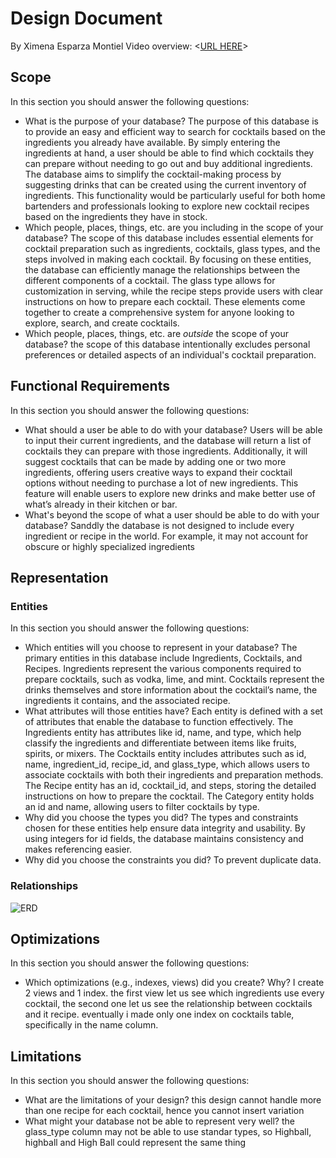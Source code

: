 # Design Document

By Ximena Esparza Montiel
Video overview: <[URL HERE](https://youtu.be/-cGWrN8Jp00)>

## Scope

In this section you should answer the following questions:

* What is the purpose of your database?
   The purpose of this database is to provide an easy and efficient way to search for cocktails based on the ingredients you already have available. By simply entering the ingredients at hand, a user should be able to find which cocktails they can prepare without needing to go out and buy additional ingredients. The database aims to simplify the cocktail-making process by suggesting drinks that can be created using the current inventory of ingredients. This functionality would be particularly useful for both home bartenders and professionals looking to explore new cocktail recipes based on the ingredients they have in stock.
* Which people, places, things, etc. are you including in the scope of your database?
    The scope of this database includes essential elements for cocktail preparation such as ingredients, cocktails, glass types, and the steps involved in making each cocktail. By focusing on these entities, the database can efficiently manage the relationships between the different components of a cocktail. The glass type allows for customization in serving, while the recipe steps provide users with clear instructions on how to prepare each cocktail. These elements come together to create a comprehensive system for anyone looking to explore, search, and create cocktails.
* Which people, places, things, etc. are *outside* the scope of your database?
    the scope of this database intentionally excludes personal preferences or detailed aspects of an individual's cocktail preparation.
## Functional Requirements

In this section you should answer the following questions:

* What should a user be able to do with your database?
    Users will be able to input their current ingredients, and the database will return a list of cocktails they can prepare with those ingredients. Additionally, it will suggest cocktails that can be made by adding one or two more ingredients, offering users creative ways to expand their cocktail options without needing to purchase a lot of new ingredients. This feature will enable users to explore new drinks and make better use of what’s already in their kitchen or bar.
* What's beyond the scope of what a user should be able to do with your database?
    Sanddly the database is not designed to include every ingredient or recipe in the world. For example, it may not account for obscure or highly specialized ingredients
## Representation

### Entities

In this section you should answer the following questions:

* Which entities will you choose to represent in your database?
    The primary entities in this database include Ingredients, Cocktails, and Recipes. Ingredients represent the various components required to prepare cocktails, such as vodka, lime, and mint. Cocktails represent the drinks themselves and store information about the cocktail’s name, the ingredients it contains, and the associated recipe.
* What attributes will those entities have?
    Each entity is defined with a set of attributes that enable the database to function effectively. The Ingredients entity has attributes like id, name, and type, which help classify the ingredients and differentiate between items like fruits, spirits, or mixers. The Cocktails entity includes attributes such as id, name, ingredient_id, recipe_id, and glass_type, which allows users to associate cocktails with both their ingredients and preparation methods. The Recipe entity has an id, cocktail_id, and steps, storing the detailed instructions on how to prepare the cocktail. The Category entity holds an id and name, allowing users to filter cocktails by type.
* Why did you choose the types you did?
    The types and constraints chosen for these entities help ensure data integrity and usability. By using integers for id fields, the database maintains consistency and makes referencing easier.
* Why did you choose the constraints you did?
    To prevent duplicate data.

### Relationships
![ERD](https://drive.google.com/file/d/16LkzzUhxR_Fk46LQ1pkaZWzm7ngl5ytf/view?usp=drive_link)

## Optimizations

In this section you should answer the following questions:

* Which optimizations (e.g., indexes, views) did you create? Why?
 I create 2 views and 1 index.
 the first view let us see which ingredients use every cocktail, the second one let us see the relationship between
 cocktails and it recipe.
 eventually i made only one index on cocktails table, specifically in the name column.

## Limitations

In this section you should answer the following questions:

* What are the limitations of your design?
    this design cannot handle more than one recipe for each cocktail, hence you cannot insert variation
* What might your database not be able to represent very well?
    the glass_type column may not be able to use standar types,
    so Highball, highball and High Ball could represent the same thing
